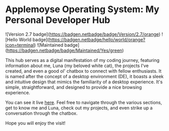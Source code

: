 # Applemoyse Operating System: My Personal Developer Hub
!\[Version 2.7 badge\](https://badgen.netbadge/badge/Version/2.7/orange)
!\[Hello World badge\](https://badgen.netbadge/hello/world/orange?icon=terminal)
!\[Maintained badge\](https://badgen.netbadge/badge/Maintained/Yes/green)

This hub serves as a digital manifestation of my coding journey, featuring information about me, Luna (my beloved white cat), the projects I've created, and even a good ol' chatbox to connect with fellow enthusiasts.
It is named after the concept of a desktop environment (DE), it boasts a sleek and intuitive design that mimics the familiarity of a desktop experience. It's simple, straightforward, and designed to provide a nice browsing experience.

You can see it live [here](https://applemoyse-os.vercel.app).
Feel free to navigate through the various sections, get to know me and Luna, check out my projects, and even strike up a conversation through the chatbox.

Hope you will enjoy the visit!
